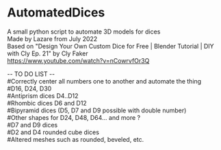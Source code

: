 # AutomatedDices
A small python script to automate 3D models for dices<br/>
Made by Lazare from July 2022<br/>
Based on "Design Your Own Custom Dice for Free | Blender Tutorial | DIY with Cly Ep. 21" by Cly Faker<br/>
https://www.youtube.com/watch?v=nCowrvfOr3Q<br/>

-- TO DO LIST --<br/>
#Correctly center all numbers one to another and automate the thing<br/>
#D16, D24, D30<br/>
#Antiprism dices D4..D12<br/>
#Rhombic dices D6 and D12<br/>
#Bipyramid dices (D5, D7 and D9 possible with double number)<br/>
#Other shapes for D24, D48, D64... and more ?<br/>
#D7 and D9 dices<br/>
#D2 and D4 rounded cube dices<br/>
#Altered meshes such as rounded, beveled, etc.<br/>

